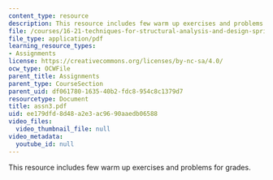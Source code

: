 ```yaml
---
content_type: resource
description: This resource includes few warm up exercises and problems for grades.
file: /courses/16-21-techniques-for-structural-analysis-and-design-spring-2005/ee179dfd8d48a2e3ac9690aaedb06588_assn3.pdf
file_type: application/pdf
learning_resource_types:
- Assignments
license: https://creativecommons.org/licenses/by-nc-sa/4.0/
ocw_type: OCWFile
parent_title: Assignments
parent_type: CourseSection
parent_uid: df061780-1635-40b2-fdc8-954c8c1379d7
resourcetype: Document
title: assn3.pdf
uid: ee179dfd-8d48-a2e3-ac96-90aaedb06588
video_files:
  video_thumbnail_file: null
video_metadata:
  youtube_id: null
---
```

This resource includes few warm up exercises and problems for grades.